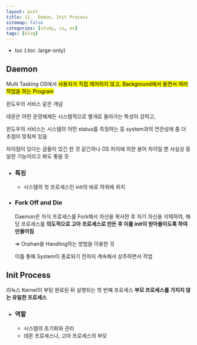 ```yaml
---
layout: post
title: 11.  Demon, Init Process
sitemap: false
categories: [study, cs, os]
tags: [blog]
---
```


- toc
{:toc .large-only}

## Daemon
Multi Tasking OS에서 <mark>사용자가 직접 제어하지 않고, Background에서 돌면서 여러 작업을 하는 Program</mark>

윈도우의 서비스 같은 개념

데몬은 어떤 운영체제든 시스템적으로 별개로 돌아가는 특성이 강하고, 

윈도우의 서비스는 시스템의 어떤 status를 측정하는 등 system과의 연관성에 좀 더 초점이 맞춰져 있음

차이점이 있다는 글들이 있긴 한 것 같긴하나 OS 차이에 의한 용어 차이일 뿐 사실상 동일한 기능이라고 봐도 좋을 듯


+ ### 특징
	+ 시스템의 첫 프로세스인 init의 바로 하위에 위치

+ ### Fork Off and Die
	Daemon은 자식 프로세스를 Fork해서 자신을 복사한 후 자기 자신을 삭제하여, 해당 프로세스를 **의도적으로 고아 프로세스로 만든 후 이를 init이 받아들이도록 하여 만들어짐** 

	=> Orphan을 Handling하는 방법을 이용한 것

	이를 통해 System이 종료되기 전까지 계속해서 상주하면서 작업
	
## Init Process
리눅스 Kernel이 부팅 완료된 뒤 실행되는 첫 번째 프로세스
**부모 프로세스를 가지지 않는 유일한 프로세스**
+ ### 역할
	+ 시스템의 초기화와 관리
	+ 데몬 프로세스나, 고아 프로세스의 부모
